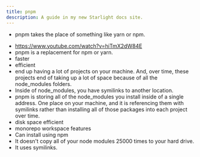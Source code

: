 ```yaml
---
title: pnpm
description: A guide in my new Starlight docs site.
---
```


- pnpm takes the place of something like yarn or npm.

* <https://www.youtube.com/watch?v=hiTmX2dW84E>
* pnpm is a replacement for npm or yarn.
* faster
* efficient
* end up having a lot of projects on your machine. And, over time, these projects end of taking up a lot of space because of all the node_modules folders.
* Inside of node_modules, you have symilinks to another location.
* pnpm is storing all of the node_modules you install inside of a single address. One place on your machine, and it is referencing them with symilinks rather than installing all of those packages into each project over time.
* disk space efficient
* monorepo workspace features
* Can install using npm
* It doesn't copy all of your node modules 25000 times to your hard drive.
* It uses symilinks.
